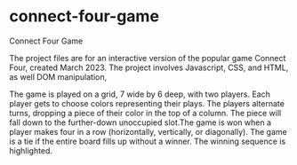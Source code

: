 # connect-four-game
Connect Four Game

The project files are for an interactive version of the popular game Connect Four, created March 2023. The project involves Javascript, CSS, and HTML, as well DOM manipulation, 

The game is played on a grid, 7 wide by 6 deep, with two players. Each player gets to choose colors representing their plays. The players alternate turns, dropping a piece of their color in the top of a column. The piece will fall down to the further-down unoccupied slot.The game is won when a player makes four in a row (horizontally, vertically, or diagonally). The game is a tie if the entire board fills up without a winner. The winning sequence is highlighted.


